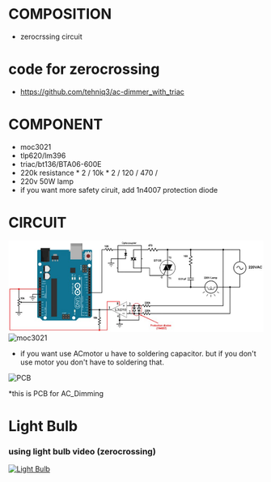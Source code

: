 # COMPOSITION
* zerocrssing circuit


# code for zerocrossing
* https://github.com/tehniq3/ac-dimmer_with_triac

# COMPONENT
* moc3021
* tlp620/lm396
* triac/bt136/BTA06-600E
* 220k resistance  * 2 / 10k * 2  /  120 / 470 /
* 220v 50W lamp
* if you want more safety ciruit, add 1n4007 protection diode

# CIRCUIT


![CIRCUIT](회로.jpg)
![moc3021](moc3021.png)

* if you want use ACmotor u have to soldering capacitor. but if you don't use motor you don't have to soldering that.

![PCB](pcbfor_ac.jpg)

*this is PCB for AC_Dimming

# Light Bulb
### using light bulb video (zerocrossing)
[![Light Bulb](https://i.ibb.co/SRwWCN3/https-i-ytimg-com-vi-Q0n-Y4-D9vxs-Y-hqdefault.jpg)](https://www.youtube.com/watch?v=Q0nY4D9vxsY "Light Bulb")